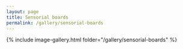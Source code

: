 ```yaml
---
layout: page
title: Sensorial boards
permalink: /gallery/sensorial-boards
---
```


{% include image-gallery.html folder="/gallery/sensorial-boards" %}
